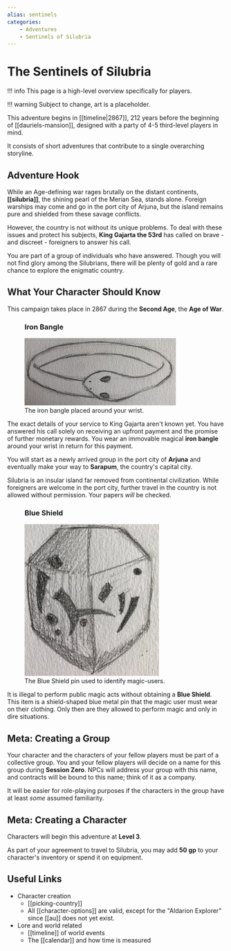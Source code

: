 ```yaml
---
alias: sentinels
categories:
    - Adventures
    - Sentinels of Silubria
---
```

# The Sentinels of Silubria

!!! info
    This page is a high-level overview specifically for players.

!!! warning
    Subject to change, art is a placeholder.

This adventure begins in [[timeline|2867]], 212 years before the beginning of [[dauriels-mansion]], designed with a party of 4-5 third-level players in mind.

It consists of short adventures that contribute to a single overarching storyline.

## Adventure Hook

While an Age-defining war rages brutally on the distant continents, **[[silubria]]**, the shining pearl of the Merian Sea, stands alone. Foreign warships may come and go in the port city of Arjuna, but the island remains pure and shielded from these savage conflicts.

However, the country is not without its unique problems. To deal with these issues and protect his subjects, **King Gajarta the 53rd** has called on brave - and discreet - foreigners to answer his call.

You are part of a group of individuals who have answered. Though you will not find glory among the Silubrians, there will be plenty of gold and a rare chance to explore the enigmatic country.

## What Your Character Should Know

This campaign takes place in 2867 during the **Second Age**, the **Age of War**.

<figure class="infobox right">
  <h3>Iron Bangle</h3>
  <a href="/assets/images/iron-bangle-full.jpg">
    <img src="/assets/images/iron-bangle-tiny.jpg" />
  </a>
  <figcaption>
    The iron bangle placed around your wrist.
  </figcaption>
</figure>

The exact details of your service to King Gajarta aren't known yet. You have answered his call solely on receiving an upfront payment and the promise of further monetary rewards. You wear an immovable magical **iron bangle** around your wrist in return for this payment.

You will start as a newly arrived group in the port city of **Arjuna** and eventually make your way to **Sarapum**, the country's capital city.

Silubria is an insular island far removed from continental civilization. While foreigners are welcome in the port city, further travel in the country is not allowed without permission. Your papers *will* be checked.

<figure class="infobox right">
  <h3>Blue Shield</h3>
  <a href="/assets/images/blue-shield-full.jpg">
    <img src="/assets/images/blue-shield-tiny.jpg" />
  </a>
  <figcaption>
    The Blue Shield pin used to identify magic-users.
  </figcaption>
</figure>

It is illegal to perform public magic acts without obtaining a **Blue Shield**. This item is a shield-shaped blue metal pin that the magic user must wear on their clothing. Only then are they allowed to perform magic and only in dire situations.

## Meta: Creating a Group

Your character and the characters of your fellow players must be part of a collective group. You and your fellow players will decide on a name for this group during **Session Zero**. NPCs will address your group with this name, and contracts will be bound to this name; think of it as a company.

It will be easier for role-playing purposes if the characters in the group have at least *some* assumed familiarity.

## Meta: Creating a Character

Characters will begin this adventure at **Level 3**.

As part of your agreement to travel to Silubria, you may add **50 gp** to your character's inventory or spend it on equipment.

## Useful Links

- Character creation
  - [[picking-country]]
  - All [[character-options]] are valid, except for the "Aldarion Explorer" since [[au]] does not yet exist.
- Lore and world related
  - [[timeline]] of world events
  - The [[calendar]] and how time is measured
